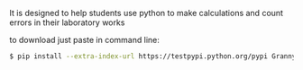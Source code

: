 It is designed to help students use python to
make calculations and count errors in their laboratory works

to download just paste in command line:
```bash
$ pip install --extra-index-url https://testpypi.python.org/pypi GrannyLab
```

